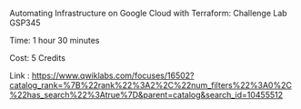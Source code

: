 Automating Infrastructure on Google Cloud with Terraform: Challenge Lab
GSP345

Time: 1 hour 30 minutes

Cost: 5 Credits

Link : https://www.qwiklabs.com/focuses/16502?catalog_rank=%7B%22rank%22%3A2%2C%22num_filters%22%3A0%2C%22has_search%22%3Atrue%7D&parent=catalog&search_id=10455512
